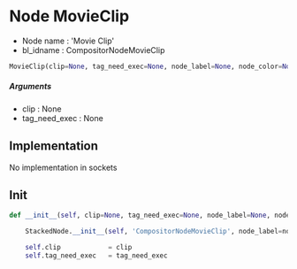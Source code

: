 # Node MovieClip

- Node name : 'Movie Clip'
- bl_idname : CompositorNodeMovieClip


``` python
MovieClip(clip=None, tag_need_exec=None, node_label=None, node_color=None)
```
##### Arguments

- clip : None
- tag_need_exec : None

## Implementation

No implementation in sockets

## Init

``` python
def __init__(self, clip=None, tag_need_exec=None, node_label=None, node_color=None):

    StackedNode.__init__(self, 'CompositorNodeMovieClip', node_label=node_label, node_color=node_color)

    self.clip            = clip
    self.tag_need_exec   = tag_need_exec
```
